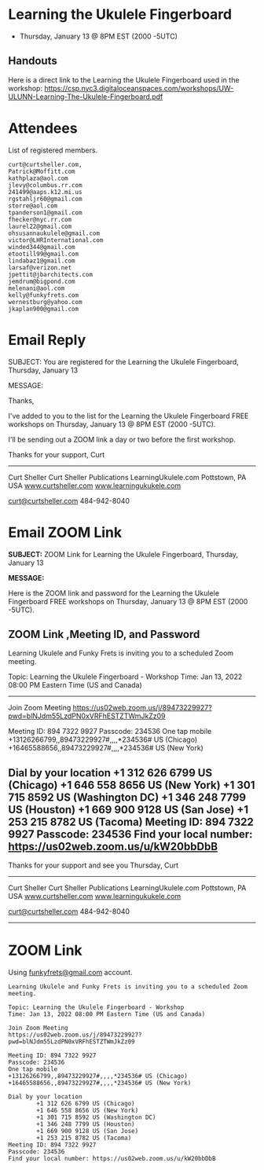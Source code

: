 # Learning the Ukulele Fingerboard
- Thursday, January 13 @ 8PM EST (2000 -5UTC)

## Handouts

Here is a direct link to the Learning the Ukulele Fingerboard used in the workshop: https://csp.nyc3.digitaloceanspaces.com/workshops/UW-ULUNN-Learning-The-Ukulele-Fingerboard.pdf

# Attendees
List of registered members.

```
curt@curtsheller.com,
Patrick@Moffitt.com
kathplaza@aol.com
jlevy@columbus.rr.com
241499@aaps.k12.mi.us
rgstahljr60@gmail.com
storre@aol.com
tpanderson1@gmail.com
fhecker@nyc.rr.com
laurel22@gmail.com
ohsusannaukulele@gmail.com
victor@LHRInternational.com
winded344@gmail.com
etootill99@gmail.com
lindabaz1@gmail.com
larsaf@verizon.net
jpettit@jbarchitects.com
jemdrum@bigpond.com
melenani@aol.com
kelly@funkyfrets.com
wernestburg@yahoo.com
jkaplan900@gmail.com
```
# Email Reply

SUBJECT: You are registered for the Learning the Ukulele Fingerboard, Thursday, January 13

MESSAGE:

Thanks,

I've added to you to the list for the Learning the Ukulele Fingerboard FREE workshops on Thursday, January 13 @ 8PM EST (2000 -5UTC).

I'll be sending out a ZOOM link a day or two before the first workshop.

Thanks for your support,
Curt

----
Curt Sheller
Curt Sheller Publications
LearningUkulele.com
Pottstown, PA USA
www.curtsheller.com
www.learningukukele.com

curt@curtsheller.com
484-942-8040

# Email ZOOM Link

**SUBJECT:** ZOOM Link for Learning the Ukulele Fingerboard, Thursday, January 13

**MESSAGE:**

Here is the ZOOM link and password for the Learning the Ukulele Fingerboard FREE workshops on Thursday, January 13 @ 8PM EST (2000 -5UTC).

## ZOOM Link ,Meeting ID, and Password

Learning Ukulele and Funky Frets is inviting you to a scheduled Zoom meeting.

Topic: Learning the Ukulele Fingerboard - Workshop
Time: Jan 13, 2022 08:00 PM Eastern Time (US and Canada)

----
Join Zoom Meeting
https://us02web.zoom.us/j/89473229927?pwd=blNJdm55LzdPN0xVRFhESTZTWmJkZz09

Meeting ID: 894 7322 9927
Passcode: 234536
One tap mobile
+13126266799,,89473229927#,,,,*234536# US (Chicago)
+16465588656,,89473229927#,,,,*234536# US (New York)

Dial by your location
        +1 312 626 6799 US (Chicago)
        +1 646 558 8656 US (New York)
        +1 301 715 8592 US (Washington DC)
        +1 346 248 7799 US (Houston)
        +1 669 900 9128 US (San Jose)
        +1 253 215 8782 US (Tacoma)
Meeting ID: 894 7322 9927
Passcode: 234536
Find your local number: https://us02web.zoom.us/u/kW20bbDbB
----
Thanks for your support and see you Thursday,
Curt

----
Curt Sheller
Curt Sheller Publications
LearningUkulele.com
Pottstown, PA USA
www.curtsheller.com
www.learningukukele.com

curt@curtsheller.com
484-942-8040

----
# ZOOM Link

Using funkyfrets@gmail.com account.

```
Learning Ukulele and Funky Frets is inviting you to a scheduled Zoom meeting.

Topic: Learning the Ukulele Fingerboard - Workshop
Time: Jan 13, 2022 08:00 PM Eastern Time (US and Canada)

Join Zoom Meeting
https://us02web.zoom.us/j/89473229927?pwd=blNJdm55LzdPN0xVRFhESTZTWmJkZz09

Meeting ID: 894 7322 9927
Passcode: 234536
One tap mobile
+13126266799,,89473229927#,,,,*234536# US (Chicago)
+16465588656,,89473229927#,,,,*234536# US (New York)

Dial by your location
        +1 312 626 6799 US (Chicago)
        +1 646 558 8656 US (New York)
        +1 301 715 8592 US (Washington DC)
        +1 346 248 7799 US (Houston)
        +1 669 900 9128 US (San Jose)
        +1 253 215 8782 US (Tacoma)
Meeting ID: 894 7322 9927
Passcode: 234536
Find your local number: https://us02web.zoom.us/u/kW20bbDbB
```